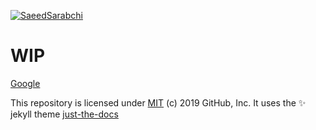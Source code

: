 [![SaeedSarabchi](https://circleci.com/gh/SaeedSarbchi/continuous-integration-circle2.svg?style=svg)](https://app.circleci.com/pipelines/github/SaeedSarabchi/continuous-integration-circle2)


# WIP

[Google](http://google.com)

This repository is licensed under [MIT](../LICENSE) (c) 2019 GitHub, Inc.
It uses the :sparkles: jekyll theme [just-the-docs](https://github.com/pmarsceill/just-the-docs)
